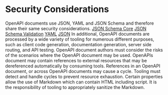 # Security Considerations

OpenAPI documents use JSON, YAML and JSON Schema and therefore share their same security considerations. [JSON Schema Core](https://json-schema.org/draft/2020-12/json-schema-core#section-13) [JSON Schema Validation](https://json-schema.org/draft/2020-12/json-schema-validation#name-security-considerations) [YAML](https://www.ietf.org/archive/id/draft-ietf-httpapi-yaml-mediatypes-10.html) [JSON](https://www.rfc-editor.org/rfc/rfc8259)
In additional, OpenAPI documents are processed by a wide variety of tooling for numerous different purposes, such as client code generation, documentation generation, server side routing, and API testing. OpenAPI document authors must consider the risks of the scenarios where the OpenAPI document may be used.
OpenAPIs document may contain references to external resources that may be dereferenced automatically by consuming tools. References in an OpenAPI document, or across OpenAPI documents may cause a cycle. Tooling must detect and handle cycles to prevent resource exhaustion.
Certain properties allow the use of Markdown which can contain HTML including script. It is the responsibility of tooling to appropriately sanitize the Markdown.